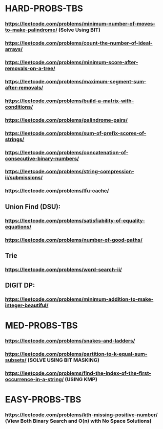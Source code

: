 # HARD-PROBS-TBS
### https://leetcode.com/problems/minimum-number-of-moves-to-make-palindrome/ (Solve Using BIT)
### https://leetcode.com/problems/count-the-number-of-ideal-arrays/
### https://leetcode.com/problems/minimum-score-after-removals-on-a-tree/
### https://leetcode.com/problems/maximum-segment-sum-after-removals/
### https://leetcode.com/problems/build-a-matrix-with-conditions/
### https://leetcode.com/problems/palindrome-pairs/
### https://leetcode.com/problems/sum-of-prefix-scores-of-strings/
### https://leetcode.com/problems/concatenation-of-consecutive-binary-numbers/
### https://leetcode.com/problems/string-compression-ii/submissions/
### https://leetcode.com/problems/lfu-cache/
## Union Find (DSU): 
### https://leetcode.com/problems/satisfiability-of-equality-equations/
### https://leetcode.com/problems/number-of-good-paths/
## Trie
### https://leetcode.com/problems/word-search-ii/
## DIGIT DP:
### https://leetcode.com/problems/minimum-addition-to-make-integer-beautiful/

# MED-PROBS-TBS
### https://leetcode.com/problems/snakes-and-ladders/
### https://leetcode.com/problems/partition-to-k-equal-sum-subsets/ (SOLVE USING BIT MASKING)
### https://leetcode.com/problems/find-the-index-of-the-first-occurrence-in-a-string/ (USING KMP)

# EASY-PROBS-TBS
### https://leetcode.com/problems/kth-missing-positive-number/ (View Both Binary Search and O(n) with No Space Solutions)
